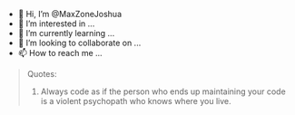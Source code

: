 - 👋 Hi, I’m @MaxZoneJoshua
- 👀 I’m interested in ...
- 🌱 I’m currently learning ...
- 💞️ I’m looking to collaborate on ...
- 📫 How to reach me ...

> Quotes:
> 1. Always code as if the person who ends up maintaining your code is a violent psychopath who knows where you live.
<!---
MaxZoneJoshua/MaxZoneJoshua is a ✨ special ✨ repository because its `README.md` (this file) appears on your GitHub profile.
You can click the Preview link to take a look at your changes.
--->
